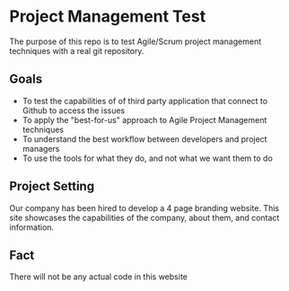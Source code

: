 Project Management Test
==

The purpose of this repo is to test Agile/Scrum project management techniques with a real git repository.

## Goals
* To test the capabilities of of third party application that connect to Github to access the issues
* To apply the "best-for-us" approach to Agile Project Management techniques
* To understand the best workflow between developers and project managers
* To use the tools for what they do, and not what we want them to do

## Project Setting
Our company has been hired to develop a 4 page branding website. This site showcases the capabilities of the company, about them, and contact information.

## Fact
There will not be any actual code in this website
